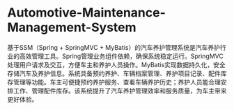 # Automotive-Maintenance-Management-System
基于SSM（Spring + SpringMVC + MyBatis）的汽车养护管理系统是汽车养护行业的高效管理工具。Spring管理业务组件依赖，确保系统稳定运行。SpringMVC处理用户请求及交互，方便车主和养护人员操作。MyBatis实现数据持久化，安全存储汽车及养护信息。系统具备预约养护、车辆档案管理、养护项目记录、配件库存管理等功能。车主可便捷预约养护服务、查看车辆养护历史；养护人员能合理安排工作、管理配件库存。该系统提升了汽车养护管理效率和服务质量，为车主带来更好体验。
